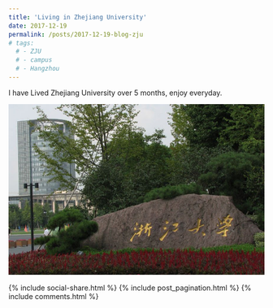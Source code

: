 ```yaml
---
title: 'Living in Zhejiang University'
date: 2017-12-19
permalink: /posts/2017-12-19-blog-zju
# tags:
  # - ZJU
  # - campus
  # - Hangzhou
---
```


I have Lived Zhejiang University over 5 months, enjoy everyday.

![ZJU](/images/blog/zju.jpg)

{% include social-share.html %}
{% include post_pagination.html %}
{% include comments.html %}